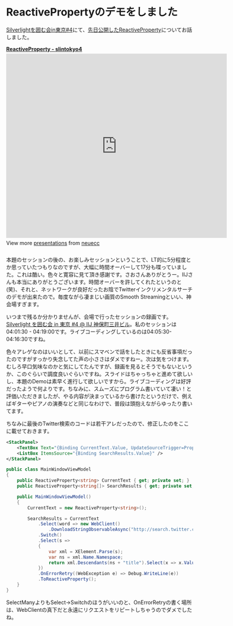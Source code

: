 # ReactivePropertyのデモをしました

[Silverlightを囲む会in東京#4](http://silverlightsquare.com/index.php/tokyo04.html)にて、[先日公開したReactiveProperty](http://neue.cc/2011/10/07_346.html)についてお話しました。

<div style="width:595px" id="__ss_9602585"> <strong style="display:block;margin:12px 0 4px"><a href="http://www.slideshare.net/neuecc/reactiveproperty-slintokyo4" title="ReactiveProperty - slintokyo4" target="_blank">ReactiveProperty - slintokyo4</a></strong> <iframe src="http://www.slideshare.net/slideshow/embed_code/9602585" width="595" height="497" frameborder="0" marginwidth="0" marginheight="0" scrolling="no"></iframe> <div style="padding:5px 0 12px"> View more <a href="http://www.slideshare.net/" target="_blank">presentations</a> from <a href="http://www.slideshare.net/neuecc" target="_blank">neuecc</a> </div> </div>

本題のセッションの後の、お楽しみセッションということで、LT的に5分程度とか思っていたつもりなのですが、大幅に時間オーバーして17分も喋っていました。これは酷い。色々と寛容に見て頂き感謝です。さおさんありがとうー。IIJさんも本当にありがとうございます。時間オーバーを許してくれたというのと(笑)、それと、ネットワークが良好だったお陰でTwitterインクリメンタルサーチのデモが出来たので。毎度ながら凄まじい画質のSmooth Streamingといい、神会場すぎます。

いつまで残るか分かりませんが、会場で行ったセッションの録画です。[Silverlight を囲む会 in 東京 #4 @ IIJ 神保町三井ビル](http://live.streamingmedia.jp/slintky04/)。私のセッションは04:01:30 - 04:19:00です。ライブコーディングしているのは04:05:30-04:16:30ですね。

色々アレゲなのはいいとして、以前にスマベンで話をしたときにも反省事項だったのですがすっかり失念してた声の小ささはダメですねー。次は気をつけます。むしろ早口気味なのかと気にしてたんですが、録画を見るとそうでもないというか、このぐらいで調度良いぐらいですね。スライドはちゃっちゃと進めて欲しいし、本題のDemoは素早く進行して欲しいですから。ライブコーディングは好評だったようで何よりです。ちなみに、スムーズにプログラム書いていて凄い！と評価いただきましたが、やる内容が決まっているから書けたというだけで、例えばギターやピアノの演奏などと同じなわけで、普段は頭抱えながらゆったり書いてます。

ちなみに最後のTwitter検索のコードは若干アレだったので、修正したのをここに載せておきます。

```xml
<StackPanel>
    <TextBox Text="{Binding CurrentText.Value, UpdateSourceTrigger=PropertyChanged}" />
    <ListBox ItemsSource="{Binding SearchResults.Value}" />
</StackPanel>
```

```csharp
public class MainWindowViewModel
{
    public ReactiveProperty<string> CurrentText { get; private set; }
    public ReactiveProperty<string[]> SearchResults { get; private set; }

    public MainWindowViewModel()
    {
        CurrentText = new ReactiveProperty<string>();

        SearchResults = CurrentText
            .Select(word => new WebClient()
                .DownloadStringObservableAsync("http://search.twitter.com/search.atom?q=" + Uri.EscapeUriString(word)))
            .Switch()
            .Select(s =>
            {
                var xml = XElement.Parse(s);
                var ns = xml.Name.Namespace;
                return xml.Descendants(ns + "title").Select(x => x.Value).ToArray();
            })
            .OnErrorRetry((WebException e) => Debug.WriteLine(e))
            .ToReactiveProperty();
    }
}
```

SelectManyよりもSelect->Switchのほうがいいのと、OnErrorRetryの書く場所は、WebClientの真下だと永遠にリクエストをリピートしちゃうのでダメでしたね。